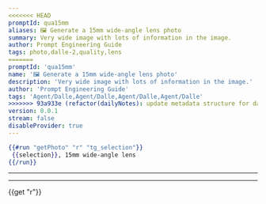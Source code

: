 ```yaml
---
<<<<<<< HEAD
promptId: qua15mm
aliases: 🖼️ Generate a 15mm wide-angle lens photo
summary: Very wide image with lots of information in the image.
author: Prompt Engineering Guide
tags: photo,dalle-2,quality,lens
=======
promptId: 'qua15mm'
name: '🖼️ Generate a 15mm wide-angle lens photo'
description: 'Very wide image with lots of information in the image.'
author: 'Prompt Engineering Guide'
tags: 'Agent/Dalle,Agent/Dalle,Agent/Dalle,Agent/Dalle'
>>>>>>> 93a933e (refactor(dailyNotes): update metadata structure for daily notes)
version: 0.0.1
stream: false
disableProvider: true
---
```

```handlebars
{{#run "getPhoto" "r" "tg_selection"}}
 {{selection}}, 15mm wide-angle lens
{{/run}}
```
***
***
{{get "r"}}